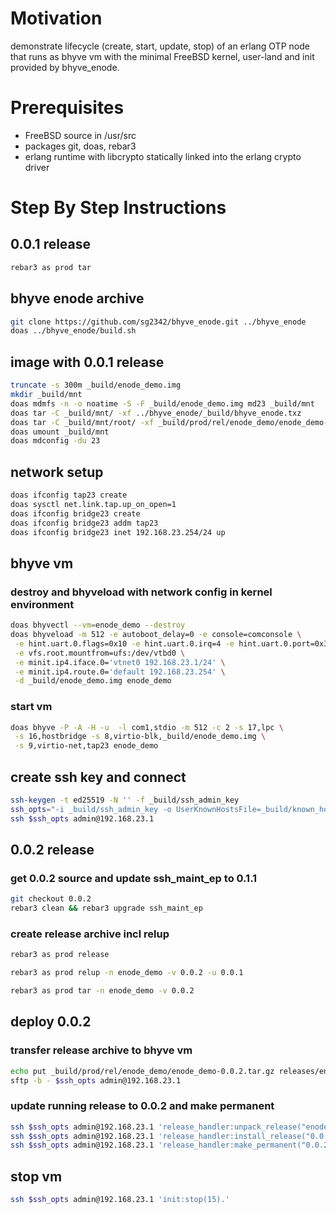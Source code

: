 # Motivation
demonstrate lifecycle (create, start, update, stop) of an erlang OTP node that
runs as bhyve vm with the minimal FreeBSD kernel, user-land and init provided
by bhyve_enode.


# Prerequisites

- FreeBSD source in /usr/src
- packages git, doas, rebar3
- erlang runtime with libcrypto statically linked into the erlang crypto driver

# Step By Step Instructions

## 0.0.1 release
```bash
rebar3 as prod tar
```


## bhyve enode archive
```sh
git clone https://github.com/sg2342/bhyve_enode.git ../bhyve_enode
doas ../bhyve_enode/build.sh
```


## image with 0.0.1 release
```sh
truncate -s 300m _build/enode_demo.img
mkdir _build/mnt
doas mdmfs -n -o noatime -S -F _build/enode_demo.img md23 _build/mnt
doas tar -C _build/mnt/ -xf ../bhyve_enode/_build/bhyve_enode.txz
doas tar -C _build/mnt/root/ -xf _build/prod/rel/enode_demo/enode_demo-0.0.1.tar.gz
doas umount _build/mnt
doas mdconfig -du 23
```


## network setup
```sh
doas ifconfig tap23 create
doas sysctl net.link.tap.up_on_open=1
doas ifconfig bridge23 create
doas ifconfig bridge23 addm tap23
doas ifconfig bridge23 inet 192.168.23.254/24 up
```


## bhyve vm
### destroy and bhyveload with network config in kernel environment
```sh
doas bhyvectl --vm=enode_demo --destroy
doas bhyveload -m 512 -e autoboot_delay=0 -e console=comconsole \
 -e hint.uart.0.flags=0x10 -e hint.uart.0.irq=4 -e hint.uart.0.port=0x3F8 \
 -e vfs.root.mountfrom=ufs:/dev/vtbd0 \
 -e minit.ip4.iface.0='vtnet0 192.168.23.1/24' \
 -e minit.ip4.route.0='default 192.168.23.254' \
 -d _build/enode_demo.img enode_demo
```
### start vm
```sh
doas bhyve -P -A -H -u  -l com1,stdio -m 512 -c 2 -s 17,lpc \
 -s 16,hostbridge -s 8,virtio-blk,_build/enode_demo.img \
 -s 9,virtio-net,tap23 enode_demo
```


## create ssh key and connect
```sh
ssh-keygen -t ed25519 -N '' -f _build/ssh_admin_key
ssh_opts="-i _build/ssh_admin_key -o UserKnownHostsFile=_build/known_hosts -o IdentitiesOnly=yes"
ssh $ssh_opts admin@192.168.23.1
```


## 0.0.2 release
### get 0.0.2 source and update ssh_maint_ep to 0.1.1
```sh
git checkout 0.0.2
rebar3 clean && rebar3 upgrade ssh_maint_ep
```
### create release archive incl relup
```sh
rebar3 as prod release

rebar3 as prod relup -n enode_demo -v 0.0.2 -u 0.0.1

rebar3 as prod tar -n enode_demo -v 0.0.2
```


## deploy 0.0.2
### transfer release archive to bhyve vm
```sh
echo put _build/prod/rel/enode_demo/enode_demo-0.0.2.tar.gz releases/enode_demo.tar.gz |
sftp -b - $ssh_opts admin@192.168.23.1
```
### update running release to 0.0.2 and make permanent
```sh
ssh $ssh_opts admin@192.168.23.1 'release_handler:unpack_release("enode_demo").'
ssh $ssh_opts admin@192.168.23.1 'release_handler:install_release("0.0.2").'
ssh $ssh_opts admin@192.168.23.1 'release_handler:make_permanent("0.0.2").'
```


## stop vm
```sh
ssh $ssh_opts admin@192.168.23.1 'init:stop(15).'
```
